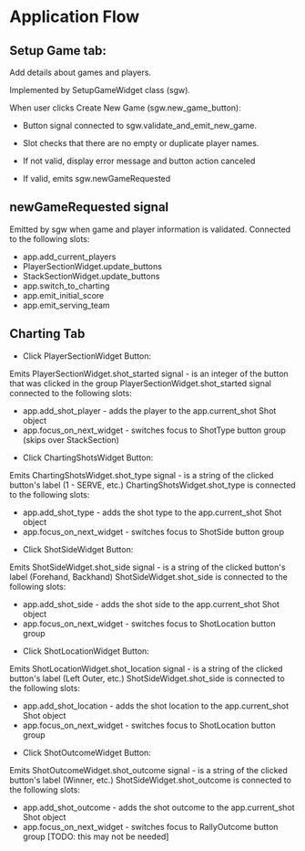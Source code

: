 # Application Flow

## Setup Game tab:

Add details about games and players.

Implemented by SetupGameWidget class (sgw).

When user clicks Create New Game (sgw.new_game_button):

* Button signal connected to sgw.validate_and_emit_new_game.

* Slot checks that there are no empty or duplicate player names.

* If not valid, display error message and button action canceled

* If valid, emits sgw.newGameRequested

## newGameRequested signal

Emitted by sgw when game and player information is validated. Connected to the following slots:

* app.add_current_players
* PlayerSectionWidget.update_buttons
* StackSectionWidget.update_buttons
* app.switch_to_charting
* app.emit_initial_score
* app.emit_serving_team

## Charting Tab

- Click PlayerSectionWidget Button:

Emits PlayerSectionWidget.shot_started signal - is an integer of the button that was clicked in the group
PlayerSectionWidget.shot_started signal connected to the following slots:
* app.add_shot_player - adds the player to the app.current_shot Shot object
* app.focus_on_next_widget - switches focus to ShotType button group (skips over StackSection)

- Click ChartingShotsWidget Button:

Emits ChartingShotsWidget.shot_type signal - is a string of the clicked button's label (1 - SERVE, etc.)
ChartingShotsWidget.shot_type is connected to the following slots:
* app.add_shot_type - adds the shot type to the app.current_shot Shot object
* app.focus_on_next_widget - switches focus to ShotSide button group

- Click ShotSideWidget Button:

Emits ShotSideWidget.shot_side signal - is a string of the clicked button's label (Forehand, Backhand)
ShotSideWidget.shot_side is connected to the following slots:
* app.add_shot_side - adds the shot side to the app.current_shot Shot object
* app.focus_on_next_widget - switches focus to ShotLocation button group

- Click ShotLocationWidget Button:

Emits ShotLocationWidget.shot_location signal - is a string of the clicked button's label (Left Outer, etc.)
ShotSideWidget.shot_side is connected to the following slots:
* app.add_shot_location - adds the shot location to the app.current_shot Shot object
* app.focus_on_next_widget - switches focus to ShotLocation button group

- Click ShotOutcomeWidget Button:

Emits ShotOutcomeWidget.shot_outcome signal - is a string of the clicked button's label (Winner, etc.)
ShotSideWidget.shot_outcome is connected to the following slots:
* app.add_shot_outcome - adds the shot outcome to the app.current_shot Shot object
* app.focus_on_next_widget - switches focus to RallyOutcome button group [TODO: this may not be needed]

